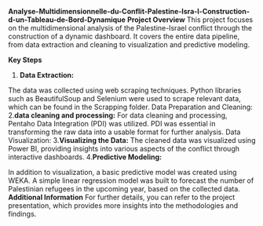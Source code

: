 **Analyse-Multidimensionnelle-du-Conflit-Palestine-Isra-l-Construction-d-un-Tableau-de-Bord-Dynamique**
**Project Overview**
This project focuses on the multidimensional analysis of the Palestine-Israel conflict through the construction of a dynamic dashboard. It covers the entire data pipeline, from data extraction and cleaning to visualization and predictive modeling.

**Key Steps**
1. **Data Extraction:**

The data was collected using web scraping techniques. Python libraries such as BeautifulSoup and Selenium were used to scrape relevant data, which can be found in the Scrapping folder.
Data Preparation and Cleaning:
2.**data cleaning and processing:**
For data cleaning and processing, Pentaho Data Integration (PDI) was utilized. PDI was essential in transforming the raw data into a usable format for further analysis.
Data Visualization:
3.**Visualizing the Data:**
The cleaned data was visualized using Power BI, providing insights into various aspects of the conflict through interactive dashboards.
4.**Predictive Modeling:**

In addition to visualization, a basic predictive model was created using WEKA. A simple linear regression model was built to forecast the number of Palestinian refugees in the upcoming year, based on the collected data.
**Additional Information**
For further details, you can refer to the project presentation, which provides more insights into the methodologies and findings.
